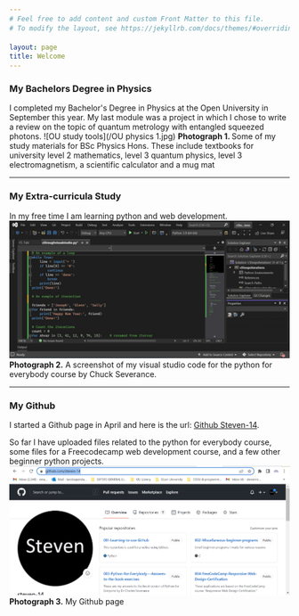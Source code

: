 ```yaml
---
# Feel free to add content and custom Front Matter to this file.
# To modify the layout, see https://jekyllrb.com/docs/themes/#overriding-theme-defaults

layout: page
title: Welcome
---
```

<h3>My Bachelors Degree in Physics</h3>
I completed my Bachelor's Degree in Physics at the Open University in September this year. My last module was a project in which I chose to write a review on the topic of quantum metrology with entangled squeezed photons.
![OU study tools](/OU physics 1.jpg)
<strong>Photograph 1. </strong> Some of my study materials for BSc Physics Hons. These include textbooks for university level 2 mathematics, level 3 quantum physics, level 3 electromagnetism, a scientific calculator and a mug mat
<hr>
<h3>My Extra-curricula Study</h3>

In my free time I am learning python and web development.
![I like programming](/images2/programming.jpg)
<strong>Photograph 2.</strong> A screenshot of my visual studio code for the python for everybody course by Chuck Severance.
<hr>
<h3>My Github</h3>


I started a Github page in April and here is the url: [Github Steven-14](https://github.com/steven-14).

So far I have uploaded files related to the python for everybody course, some files for a Freecodecamp web development course, and a few other beginner python projects.
![I like Github](/images3/githubsteven1.jpg)
<strong>Photograph 3.</strong> My Github page
